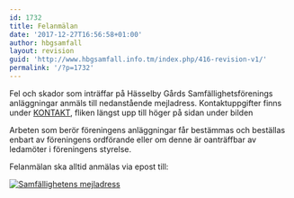 ```yaml
---
id: 1732
title: Felanmälan
date: '2017-12-27T16:56:58+01:00'
author: hbgsamfall
layout: revision
guid: 'http://www.hbgsamfall.info.tm/index.php/416-revision-v1/'
permalink: '/?p=1732'
---
```


Fel och skador som inträffar på Hässelby Gårds Samfällighetsförenings anläggningar anmäls till nedanstående mejladress. Kontaktuppgifter finns under [KONTAKT](http://www.hbgsamfall.win/index.php/information-2/kontakt/), fliken längst upp till höger på sidan under bilden

Arbeten som berör föreningens anläggningar får bestämmas och beställas enbart av föreningens ordförande eller om denne är oanträffbar av ledamöter i föreningens styrelse.

Felanmälan ska alltid anmälas via epost till:

[![Samfällighetens mejladress](/wp-content/uploads/2016/12/Samfällighetens-mejladress.png)](/wp-content/uploads/2016/12/Samfällighetens-mejladress.png)